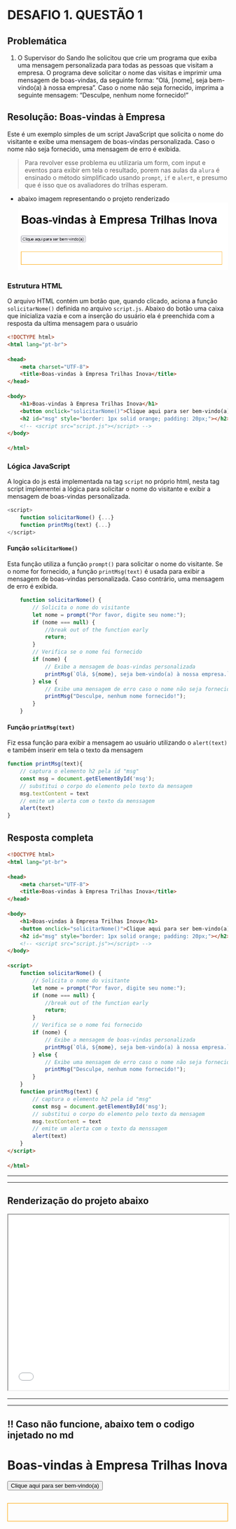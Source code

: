 # DESAFIO 1. QUESTÃO 1

## Problemática

1. O Supervisor do Sando lhe solicitou que crie um programa que exiba uma mensagem personalizada para todas as pessoas que visitam a empresa. O programa deve solicitar o nome das visitas e imprimir uma mensagem de boas-vindas, da seguinte forma: “Olá, [nome], seja bem-vindo(a) à nossa empresa”. Caso o nome não seja fornecido, imprima a seguinte mensagem: “Desculpe, nenhum nome fornecido!”


## Resolução: Boas-vindas à Empresa

Este é um exemplo simples de um script JavaScript que solicita o nome do visitante e exibe uma mensagem de boas-vindas personalizada. Caso o nome não seja fornecido, uma mensagem de erro é exibida.

> Para revolver esse problema eu utilizaria um form, com input e eventos para exibir em tela o resultado, porem nas aulas da `alura` é ensinado o método simplificado usando `prompt`, `if` e `alert`, e presumo que é isso que os avaliadores do trilhas esperam.

   * abaixo imagem representando o projeto renderizado
   ![imagem representando o projeto](./image.png)

### Estrutura HTML

O arquivo HTML contém um botão que, quando clicado, aciona a função `solicitarNome()` definida no arquivo `script.js`.
Abaixo do botão uma caixa que inicializa vazia e com a inserção do usuário ela é preenchida com a resposta da ultima mensagem para o usuário

```html
<!DOCTYPE html>
<html lang="pt-br">

<head>
    <meta charset="UTF-8">
    <title>Boas-vindas à Empresa Trilhas Inova</title>
</head>

<body>
    <h1>Boas-vindas à Empresa Trilhas Inova</h1>
    <button onclick="solicitarNome()">Clique aqui para ser bem-vindo(a)</button>
    <h2 id="msg" style="border: 1px solid orange; padding: 20px;"></h2>
    <!-- <script src="script.js"></script> -->
</body>

</html>

```

### Lógica JavaScript

A logica do js está implementada na tag `script` no próprio html, nesta tag script implementei a lógica para solicitar o nome do visitante e exibir a mensagem de boas-vindas personalizada.

```js
<script>
    function solicitarNome() {...}
    function printMsg(text) {...}
</script>
```

#### Função `solicitarNome()`

Esta função utiliza a função `prompt()` para solicitar o nome do visitante. Se o nome for fornecido, a função `printMsg(text)` é usada para exibir a mensagem de boas-vindas personalizada. Caso contrário, uma mensagem de erro é exibida.

```js
    function solicitarNome() {
        // Solicita o nome do visitante
        let nome = prompt("Por favor, digite seu nome:");
        if (nome === null) {
            //break out of the function early
            return; 
        }
        // Verifica se o nome foi fornecido
        if (nome) {
            // Exibe a mensagem de boas-vindas personalizada
            printMsg(`Olá, ${nome}, seja bem-vindo(a) à nossa empresa.`);
        } else {
            // Exibe uma mensagem de erro caso o nome não seja fornecido
            printMsg("Desculpe, nenhum nome fornecido!");
        }
    }
```

#### Função `printMsg(text)`

Fiz essa função para exibir a mensagem  ao usuário utilizando o `alert(text)` e também inserir em tela o texto da mensagem

```js
function printMsg(text){
    // captura o elemento h2 pela id "msg"
    const msg = document.getElementById('msg');
    // substitui o corpo do elemento pelo texto da mensagem
    msg.textContent = text
    // emite um alerta com o texto da menssagem
    alert(text)
}
```

## Resposta completa

```html
<!DOCTYPE html>
<html lang="pt-br">

<head>
    <meta charset="UTF-8">
    <title>Boas-vindas à Empresa Trilhas Inova</title>
</head>

<body>
    <h1>Boas-vindas à Empresa Trilhas Inova</h1>
    <button onclick="solicitarNome()">Clique aqui para ser bem-vindo(a)</button>
    <h2 id="msg" style="border: 1px solid orange; padding: 20px;"></h2>
    <!-- <script src="script.js"></script> -->
</body>

<script>
    function solicitarNome() {
        // Solicita o nome do visitante
        let nome = prompt("Por favor, digite seu nome:");
        if (nome === null) {
            //break out of the function early
            return; 
        }
        // Verifica se o nome foi fornecido
        if (nome) {
            // Exibe a mensagem de boas-vindas personalizada
            printMsg(`Olá, ${nome}, seja bem-vindo(a) à nossa empresa.`);
        } else {
            // Exibe uma mensagem de erro caso o nome não seja fornecido
            printMsg("Desculpe, nenhum nome fornecido!");
        }
    }
    function printMsg(text) {
        // captura o elemento h2 pela id "msg"
        const msg = document.getElementById('msg');
        // substitui o corpo do elemento pelo texto da mensagem
        msg.textContent = text
        // emite um alerta com o texto da menssagem
        alert(text)
    }
</script>

</html>
```

----
----

## Renderização do projeto abaixo

<iframe 
    style="width: 100%; min-height: 400px" 
    src="./index.html"
></iframe>

----
----

## ‼ Caso não funcione, abaixo tem o codigo injetado no md

<!DOCTYPE html>
<html lang="pt-br">

<head>
    <meta charset="UTF-8">
    <title>Boas-vindas à Empresa Trilhas Inova</title>
</head>

<body>
    <h1>Boas-vindas à Empresa Trilhas Inova</h1>
    <button onclick="solicitarNome()">Clique aqui para ser bem-vindo(a)</button>
    <h2 id="msg" style="border: 1px solid orange; padding: 20px;"></h2>
    <!-- <script src="script.js"></script> -->
</body>

<script>
    function solicitarNome() {
        // Solicita o nome do visitante
        let nome = prompt("Por favor, digite seu nome:");
        if (nome === null) {
            //break out of the function early
            return; 
        }
        // Verifica se o nome foi fornecido
        if (nome) {
            // Exibe a mensagem de boas-vindas personalizada
            printMsg(`Olá, ${nome}, seja bem-vindo(a) à nossa empresa.`);
        } else {
            // Exibe uma mensagem de erro caso o nome não seja fornecido
            printMsg("Desculpe, nenhum nome fornecido!");
        }
    }
    function printMsg(text) {
        // captura o elemento h2 pela id "msg"
        const msg = document.getElementById('msg');
        // substitui o corpo do elemento pelo texto da mensagem
        msg.textContent = text
        // emite um alerta com o texto da menssagem
        alert(text)
    }
</script>

</html>